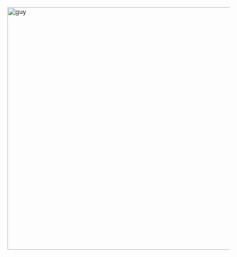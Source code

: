 <img align="center"  height="550" alt="guy" src="https://user-images.githubusercontent.com/100168989/220450618-ddc81d1e-7715-4832-bc70-8f31bab2f98e.gif" /> </a>
